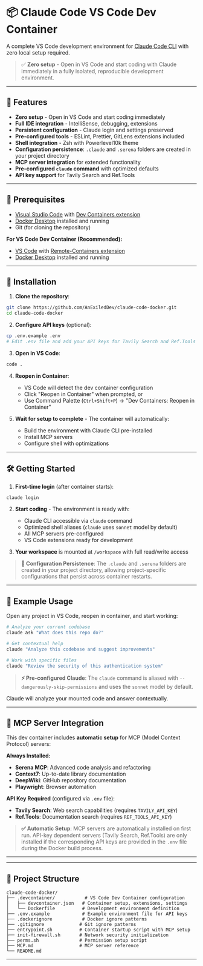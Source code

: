 # 📦 Claude Code VS Code Dev Container

A complete VS Code development environment for [Claude Code CLI](https://www.anthropic.com/index/claude-code) with zero local setup required.

> ✅ **Zero setup** - Open in VS Code and start coding with Claude immediately in a fully isolated, reproducible development environment.

---

## 🚀 Features

- **Zero setup** - Open in VS Code and start coding immediately
- **Full IDE integration** - IntelliSense, debugging, extensions
- **Persistent configuration** - Claude login and settings preserved
- **Pre-configured tools** - ESLint, Prettier, GitLens extensions included
- **Shell integration** - Zsh with Powerlevel10k theme
- **Configuration persistence**: `.claude` and `.serena` folders are created in your project directory
- **MCP server integration** for extended functionality
- **Pre-configured `claude` command** with optimized defaults
- **API key support** for Tavily Search and Ref.Tools

---

## 🧱 Prerequisites

- [Visual Studio Code](https://code.visualstudio.com/) with [Dev Containers extension](https://marketplace.visualstudio.com/items?itemName=ms-vscode-remote.remote-containers)
- [Docker Desktop](https://docs.docker.com/desktop/) installed and running
- Git (for cloning the repository)

**For VS Code Dev Container (Recommended):**

- [VS Code](https://code.visualstudio.com/) with [Remote-Containers extension](https://marketplace.visualstudio.com/items?itemName=ms-vscode-remote.remote-containers)
- [Docker Desktop](https://docs.docker.com/desktop/) installed and running

---

## 🔧 Installation

1. **Clone the repository**:

```bash
git clone https://github.com/AnExiledDev/claude-code-docker.git
cd claude-code-docker
```

2. **Configure API keys** (optional):

```bash
cp .env.example .env
# Edit .env file and add your API keys for Tavily Search and Ref.Tools
```

3. **Open in VS Code**:

```bash
code .
```

4. **Reopen in Container**:

   - VS Code will detect the dev container configuration
   - Click "Reopen in Container" when prompted, or
   - Use Command Palette (`Ctrl+Shift+P`) → "Dev Containers: Reopen in Container"

5. **Wait for setup to complete** - The container will automatically:
   - Build the environment with Claude CLI pre-installed
   - Install MCP servers
   - Configure shell with optimizations

---

## 🛠️ Getting Started

1. **First-time login** (after container starts):

```bash
claude login
```

2. **Start coding** - The environment is ready with:

   - Claude CLI accessible via `claude` command
   - Optimized shell aliases (`claude` uses `sonnet` model by default)
   - All MCP servers pre-configured
   - VS Code extensions ready for development

3. **Your workspace** is mounted at `/workspace` with full read/write access

> **📁 Configuration Persistence**: The `.claude` and `.serena` folders are created in your project directory, allowing project-specific configurations that persist across container restarts.

---

## 🧪 Example Usage

Open any project in VS Code, reopen in container, and start working:

```bash
# Analyze your current codebase
claude ask "What does this repo do?"

# Get contextual help
claude "Analyze this codebase and suggest improvements"

# Work with specific files
claude "Review the security of this authentication system"
```

> **⚡ Pre-configured Claude**: The `claude` command is aliased with `--dangerously-skip-permissions` and uses the `sonnet` model by default.

Claude will analyze your mounted code and answer contextually.

---

## 🔌 MCP Server Integration

This dev container includes **automatic setup** for MCP (Model Context Protocol) servers:

**Always Installed:**

- **Serena MCP**: Advanced code analysis and refactoring
- **Context7**: Up-to-date library documentation
- **DeepWiki**: GitHub repository documentation
- **Playwright**: Browser automation

**API Key Required** (configured via `.env` file):

- **Tavily Search**: Web search capabilities (requires `TAVILY_API_KEY`)
- **Ref.Tools**: Documentation search (requires `REF_TOOLS_API_KEY`)

> **✅ Automatic Setup**: MCP servers are automatically installed on first run. API-key dependent servers (Tavily Search, Ref.Tools) are only installed if the corresponding API keys are provided in the `.env` file during the Docker build process.

---

---

## 📁 Project Structure

```
claude-code-docker/
├── .devcontainer/           # VS Code Dev Container configuration
│   ├── devcontainer.json   # Container setup, extensions, settings
│   └── Dockerfile          # Development environment definition
├── .env.example            # Example environment file for API keys
├── .dockerignore           # Docker ignore patterns
├── .gitignore             # Git ignore patterns
├── entrypoint.sh          # Container startup script with MCP setup
├── init-firewall.sh       # Network security initialization
├── perms.sh               # Permission setup script
├── MCP.md                 # MCP server reference
└── README.md
```

---

